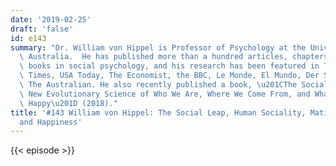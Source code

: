 ```yaml
---
date: '2019-02-25'
draft: 'false'
id: e143
summary: "Dr. William von Hippel is Professor of Psychology at the University of Queensland,\
  \ Australia.  He has published more than a hundred articles, chapters, and edited\
  \ books in social psychology, and his research has been featured in The New York\
  \ Times, USA Today, The Economist, the BBC, Le Monde, El Mundo, Der Spiegel, and\
  \ The Australian. He also recently published a book, \u201CThe Social Leap: The\
  \ New Evolutionary Science of Who We Are, Where We Come From, and What Makes Us\
  \ Happy\u201D (2018)."
title: '#143 William von Hippel: The Social Leap, Human Sociality, Mating, Agriculture,
  and Happiness'
---
```

{{< episode >}}
